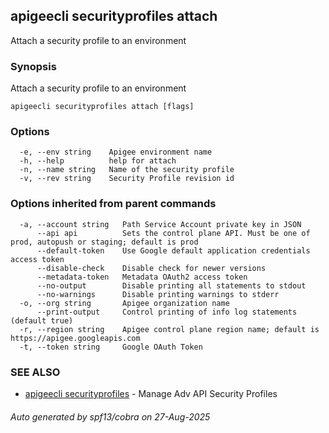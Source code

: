 ## apigeecli securityprofiles attach

Attach a security profile to an environment

### Synopsis

Attach a security profile to an environment

```
apigeecli securityprofiles attach [flags]
```

### Options

```
  -e, --env string    Apigee environment name
  -h, --help          help for attach
  -n, --name string   Name of the security profile
  -v, --rev string    Security Profile revision id
```

### Options inherited from parent commands

```
  -a, --account string   Path Service Account private key in JSON
      --api api          Sets the control plane API. Must be one of prod, autopush or staging; default is prod
      --default-token    Use Google default application credentials access token
      --disable-check    Disable check for newer versions
      --metadata-token   Metadata OAuth2 access token
      --no-output        Disable printing all statements to stdout
      --no-warnings      Disable printing warnings to stderr
  -o, --org string       Apigee organization name
      --print-output     Control printing of info log statements (default true)
  -r, --region string    Apigee control plane region name; default is https://apigee.googleapis.com
  -t, --token string     Google OAuth Token
```

### SEE ALSO

* [apigeecli securityprofiles](apigeecli_securityprofiles.md)	 - Manage Adv API Security Profiles

###### Auto generated by spf13/cobra on 27-Aug-2025
